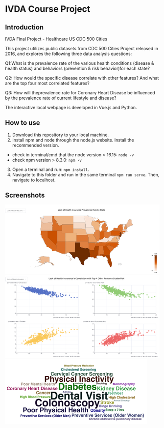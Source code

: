 # IVDA Course Project

## Introduction
IVDA Final Project - Healthcare US CDC 500 Cities

This project utilizes public datasets from CDC 500 Cities Project released in 2016, and explores the following three data analysis questions:

Q1:What is the prevalence rate of the various health conditions (disease & health status) and behaviors (prevention & risk behavior)for each state?

Q2: How would the specific disease correlate with other features? And what are the top four most correlated features?

Q3: How will theprevalence rate for Coronary Heart Disease be influenced by the prevalence rate of current lifestyle and disease?

The interactive local webpage is developed in Vue.js and Python.

## How to use

1. Download this repository to your local machine.
2. Install npm and node through the node.js website. Install the recommended version.
- check in terminal/cmd that the node version > 16.15: ``node -v``
- check npm version > 8.3.0: ``npm -v``
3. Open a terminal and run: ``npm install``.
4. Navigate to this folder and run in the same terminal ``npm run serve``. Then, navigate to localhost.

## Screenshots

![Choropleth map](img/map-final.png)
![Correlation plot](img/corr-final.png)
![Word Cloud](img/wordcloud-final.png)
